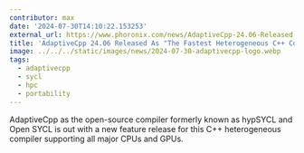 ```yaml
---
contributor: max
date: '2024-07-30T14:10:22.153253'
external_url: https://www.phoronix.com/news/AdaptiveCpp-24.06-Released
title: 'AdaptiveCpp 24.06 Released As "The Fastest Heterogeneous C++ Compiler"'
image: ../../../static/images/news/2024-07-30-adaptivecpp-logo.webp
tags:
  - adaptivecpp
  - sycl
  - hpc
  - portability
---
```


AdaptiveCpp as the open-source compiler formerly known as hypSYCL and Open SYCL is out with a new feature release for
this C++ heterogeneous compiler supporting all major CPUs and GPUs.
